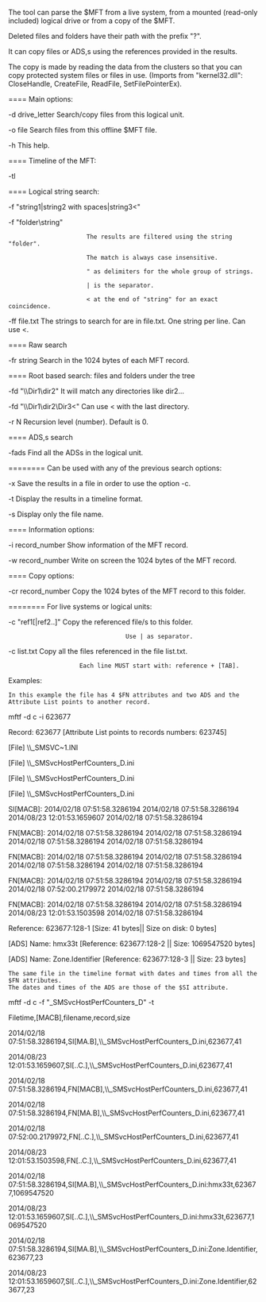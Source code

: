 The tool can parse the $MFT from a live system, from a mounted (read-only included) logical drive or from a copy of the $MFT.

Deleted files and folders have their path with the prefix "?".

It can copy files or ADS,s using the references provided in the results.

The copy is made by reading the data from the clusters so that you can copy protected system files or files in use.
(Imports from "kernel32.dll":	CloseHandle, CreateFile, ReadFile, SetFilePointerEx).


==== Main options:

 -d drive_letter               Search/copy files from this logical unit.
 
 -o file                       Search files from this offline $MFT file.
 
 -h                            This help.
 
==== Timeline of the MFT:

 -tl
 
==== Logical string search:

 -f "string1|string2 with spaces|string3<"
 
 -f "folder\string"
 
                          The results are filtered using the string "folder".
						  
                          The match is always case insensitive.
						  
                          " as delimiters for the whole group of strings.
						  
                          | is the separator.
						  
                          < at the end of "string" for an exact coincidence.
						  
 -ff file.txt      The strings to search for are in file.txt. One string per line. Can use <.
 
==== Raw search

 -fr string        Search in the 1024 bytes of each MFT record.
 
==== Root based search: files and folders under the tree

 -fd "\\\\Dir1\dir2"             It will match any directories like dir2...
 
 -fd "\\\\Dir1\dir2\Dir3<"       Can use < with the last directory.
 
 -r N                            Recursion level (number). Default is 0.
 
==== ADS,s search

 -fads            Find all the ADSs in the logical unit.
 
======== Can be used with any of the previous search options:

 -x               Save the results in a file in order to use the option -c.
 
 -t               Display the results in a timeline format.
 
 -s               Display only the file name.
 
==== Information options:

 -i record_number      Show information of the MFT record.
 
 -w record_number      Write on screen the 1024 bytes of the MFT record.
 
==== Copy options:

 -cr record_number     Copy the 1024 bytes of the MFT record to this folder.
 
======== For live systems or logical units:

 -c "ref1[|ref2..]"  Copy the referenced file/s to this folder.
 
                                     Use | as separator.
									 
 -c list.txt           Copy all the files referenced in the file list.txt.
 
                        Each line MUST start with: reference + [TAB].
						
Examples:

	In this example the file has 4 $FN attributes and two ADS and the Attribute List points to another record.

mftf -d c -i 623677

Record: 623677 [Attribute List points to records numbers: 623745]

[File]  \\\\_SMSVC~1.INI

[File]  \\\\_SMSvcHostPerfCounters_D.ini

[File]  \\\\_SMSvcHostPerfCounters_D.ini

[File]  \\\\_SMSvcHostPerfCounters_D.ini

SI[MACB]: 2014/02/18 07:51:58.3286194   2014/02/18 07:51:58.3286194   2014/08/23 12:01:53.1659607   2014/02/18 07:51:58.3286194

FN[MACB]: 2014/02/18 07:51:58.3286194   2014/02/18 07:51:58.3286194   2014/02/18 07:51:58.3286194   2014/02/18 07:51:58.3286194

FN[MACB]: 2014/02/18 07:51:58.3286194   2014/02/18 07:51:58.3286194   2014/02/18 07:51:58.3286194   2014/02/18 07:51:58.3286194

FN[MACB]: 2014/02/18 07:51:58.3286194   2014/02/18 07:51:58.3286194   2014/02/18 07:52:00.2179972   2014/02/18 07:51:58.3286194

FN[MACB]: 2014/02/18 07:51:58.3286194   2014/02/18 07:51:58.3286194   2014/08/23 12:01:53.1503598   2014/02/18 07:51:58.3286194

Reference: 623677:128-1 [Size: 41 bytes|| Size on disk: 0 bytes]

[ADS] Name: hmx33t [Reference: 623677:128-2 || Size: 1069547520 bytes]

[ADS] Name: Zone.Identifier [Reference: 623677:128-3 || Size: 23 bytes]


	The same file in the timeline format with dates and times from all the $FN attributes.
	The dates and times of the ADS are those of the $SI attribute.

mftf -d c -f "_SMSvcHostPerfCounters_D" -t

Filetime,[MACB],filename,record,size

2014/02/18 07:51:58.3286194,SI[MA.B],\\\\_SMSvcHostPerfCounters_D.ini,623677,41

2014/08/23 12:01:53.1659607,SI[..C.],\\\\_SMSvcHostPerfCounters_D.ini,623677,41

2014/02/18 07:51:58.3286194,FN[MACB],\\\\_SMSvcHostPerfCounters_D.ini,623677,41

2014/02/18 07:51:58.3286194,FN[MA.B],\\\\_SMSvcHostPerfCounters_D.ini,623677,41

2014/02/18 07:52:00.2179972,FN[..C.],\\\\_SMSvcHostPerfCounters_D.ini,623677,41

2014/08/23 12:01:53.1503598,FN[..C.],\\\\_SMSvcHostPerfCounters_D.ini,623677,41

2014/02/18 07:51:58.3286194,SI[MA.B],\\\\_SMSvcHostPerfCounters_D.ini:hmx33t,623677,1069547520

2014/08/23 12:01:53.1659607,SI[..C.],\\\\_SMSvcHostPerfCounters_D.ini:hmx33t,623677,1069547520

2014/02/18 07:51:58.3286194,SI[MA.B],\\\\_SMSvcHostPerfCounters_D.ini:Zone.Identifier,623677,23

2014/08/23 12:01:53.1659607,SI[..C.],\\\\_SMSvcHostPerfCounters_D.ini:Zone.Identifier,623677,23

